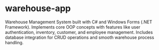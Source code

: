 # warehouse-app
Warehouse Management System built with C# and Windows Forms (.NET Framework). Implements core OOP concepts with features like user authentication, inventory, customer, and employee management. Includes database integration for CRUD operations and smooth warehouse process handling.
